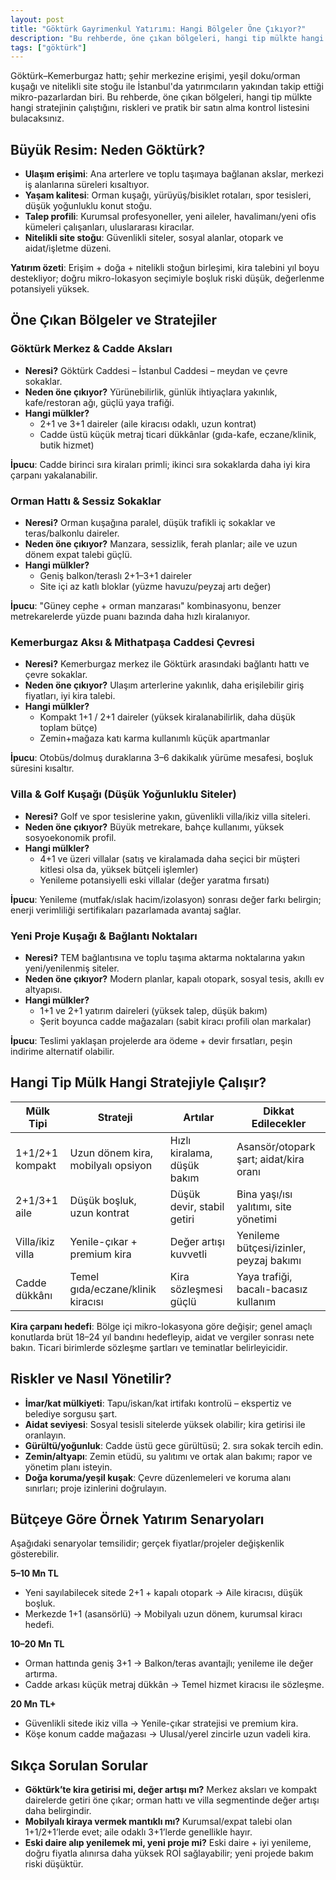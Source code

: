 ```yaml
---
layout: post
title: "Göktürk Gayrimenkul Yatırımı: Hangi Bölgeler Öne Çıkıyor?"
description: "Bu rehberde, öne çıkan bölgeleri, hangi tip mülkte hangi stratejinin çalıştığını, riskleri ve pratik bir satın alma kontrol listesini bulacaksınız."
tags: ["göktürk"]
---
```


Göktürk–Kemerburgaz hattı; şehir merkezine erişimi, yeşil doku/orman kuşağı ve nitelikli site stoğu ile İstanbul'da yatırımcıların yakından takip ettiği mikro-pazarlardan biri. Bu rehberde, öne çıkan bölgeleri, hangi tip mülkte hangi stratejinin çalıştığını, riskleri ve pratik bir satın alma kontrol listesini bulacaksınız.

## Büyük Resim: Neden Göktürk?

- **Ulaşım erişimi**: Ana arterlere ve toplu taşımaya bağlanan akslar, merkezi iş alanlarına süreleri kısaltıyor.
- **Yaşam kalitesi**: Orman kuşağı, yürüyüş/bisiklet rotaları, spor tesisleri, düşük yoğunluklu konut stoğu.
- **Talep profili**: Kurumsal profesyoneller, yeni aileler, havalimanı/yeni ofis kümeleri çalışanları, uluslararası kiracılar.
- **Nitelikli site stoğu**: Güvenlikli siteler, sosyal alanlar, otopark ve aidat/işletme düzeni.

**Yatırım özeti**: Erişim + doğa + nitelikli stoğun birleşimi, kira talebini yıl boyu destekliyor; doğru mikro-lokasyon seçimiyle boşluk riski düşük, değerlenme potansiyeli yüksek.

## Öne Çıkan Bölgeler ve Stratejiler

### Göktürk Merkez & Cadde Aksları

- **Neresi?** Göktürk Caddesi – İstanbul Caddesi – meydan ve çevre sokaklar.
- **Neden öne çıkıyor?** Yürünebilirlik, günlük ihtiyaçlara yakınlık, kafe/restoran ağı, güçlü yaya trafiği.
- **Hangi mülkler?**
  - 2+1 ve 3+1 daireler (aile kiracısı odaklı, uzun kontrat)
  - Cadde üstü küçük metraj ticari dükkânlar (gıda-kafe, eczane/klinik, butik hizmet)

**İpucu**: Cadde birinci sıra kiraları primli; ikinci sıra sokaklarda daha iyi kira çarpanı yakalanabilir.

### Orman Hattı & Sessiz Sokaklar

- **Neresi?** Orman kuşağına paralel, düşük trafikli iç sokaklar ve teras/balkonlu daireler.
- **Neden öne çıkıyor?** Manzara, sessizlik, ferah planlar; aile ve uzun dönem expat talebi güçlü.
- **Hangi mülkler?**
  - Geniş balkon/teraslı 2+1–3+1 daireler
  - Site içi az katlı bloklar (yüzme havuzu/peyzaj artı değer)

**İpucu**: "Güney cephe + orman manzarası" kombinasyonu, benzer metrekarelerde yüzde puanı bazında daha hızlı kiralanıyor.

### Kemerburgaz Aksı & Mithatpaşa Caddesi Çevresi

- **Neresi?** Kemerburgaz merkez ile Göktürk arasındaki bağlantı hattı ve çevre sokaklar.
- **Neden öne çıkıyor?** Ulaşım arterlerine yakınlık, daha erişilebilir giriş fiyatları, iyi kira talebi.
- **Hangi mülkler?**
  - Kompakt 1+1 / 2+1 daireler (yüksek kiralanabilirlik, daha düşük toplam bütçe)
  - Zemin+mağaza katı karma kullanımlı küçük apartmanlar

**İpucu**: Otobüs/dolmuş duraklarına 3–6 dakikalık yürüme mesafesi, boşluk süresini kısaltır.

### Villa & Golf Kuşağı (Düşük Yoğunluklu Siteler)

- **Neresi?** Golf ve spor tesislerine yakın, güvenlikli villa/ikiz villa siteleri.
- **Neden öne çıkıyor?** Büyük metrekare, bahçe kullanımı, yüksek sosyoekonomik profil.
- **Hangi mülkler?**
  - 4+1 ve üzeri villalar (satış ve kiralamada daha seçici bir müşteri kitlesi olsa da, yüksek bütçeli işlemler)
  - Yenileme potansiyelli eski villalar (değer yaratma fırsatı)

**İpucu**: Yenileme (mutfak/ıslak hacim/izolasyon) sonrası değer farkı belirgin; enerji verimliliği sertifikaları pazarlamada avantaj sağlar.

### Yeni Proje Kuşağı & Bağlantı Noktaları

- **Neresi?** TEM bağlantısına ve toplu taşıma aktarma noktalarına yakın yeni/yenilenmiş siteler.
- **Neden öne çıkıyor?** Modern planlar, kapalı otopark, sosyal tesis, akıllı ev altyapısı.
- **Hangi mülkler?**
  - 1+1 ve 2+1 yatırım daireleri (yüksek talep, düşük bakım)
  - Şerit boyunca cadde mağazaları (sabit kiracı profili olan markalar)

**İpucu**: Teslimi yaklaşan projelerde ara ödeme + devir fırsatları, peşin indirime alternatif olabilir.

## Hangi Tip Mülk Hangi Stratejiyle Çalışır?

| Mülk Tipi        | Strateji                           | Artılar                     | Dikkat Edilecekler                      |
| ---------------- | ---------------------------------- | --------------------------- | --------------------------------------- |
| 1+1/2+1 kompakt  | Uzun dönem kira, mobilyalı opsiyon | Hızlı kiralama, düşük bakım | Asansör/otopark şart; aidat/kira oranı  |
| 2+1/3+1 aile     | Düşük boşluk, uzun kontrat                   | Düşük devir, stabil getiri  | Bina yaşı/ısı yalıtımı, site yönetimi   |
| Villa/ikiz villa | Yenile-çıkar + premium kira        | Değer artışı kuvvetli       | Yenileme bütçesi/izinler, peyzaj bakımı |
| Cadde dükkânı    | Temel gıda/eczane/klinik kiracısı  | Kira sözleşmesi güçlü       | Yaya trafiği, bacalı-bacasız kullanım   |

**Kira çarpanı hedefi**: Bölge içi mikro-lokasyona göre değişir; genel amaçlı konutlarda brüt 18–24 yıl bandını hedefleyip, aidat ve vergiler sonrası nete bakın. Ticari birimlerde sözleşme şartları ve teminatlar belirleyicidir.

## Riskler ve Nasıl Yönetilir?

- **İmar/kat mülkiyeti**: Tapu/iskan/kat irtifakı kontrolü – ekspertiz ve belediye sorgusu şart.
- **Aidat seviyesi**: Sosyal tesisli sitelerde yüksek olabilir; kira getirisi ile oranlayın.
- **Gürültü/yoğunluk**: Cadde üstü gece gürültüsü; 2. sıra sokak tercih edin.
- **Zemin/altyapı**: Zemin etüdü, su yalıtımı ve ortak alan bakımı; rapor ve yönetim planı isteyin.
- **Doğa koruma/yeşil kuşak**: Çevre düzenlemeleri ve koruma alanı sınırları; proje izinlerini doğrulayın.

## Bütçeye Göre Örnek Yatırım Senaryoları

Aşağıdaki senaryolar temsilidir; gerçek fiyatlar/projeler değişkenlik gösterebilir.

**5–10 Mn TL**

- Yeni sayılabilecek sitede 2+1 + kapalı otopark → Aile kiracısı, düşük boşluk.
- Merkezde 1+1 (asansörlü) → Mobilyalı uzun dönem, kurumsal kiracı hedefi.

**10–20 Mn TL**

- Orman hattında geniş 3+1 → Balkon/teras avantajlı; yenileme ile değer artırma.
- Cadde arkası küçük metraj dükkân → Temel hizmet kiracısı ile sözleşme.

**20 Mn TL+**

- Güvenlikli sitede ikiz villa → Yenile-çıkar stratejisi ve premium kira.
- Köşe konum cadde mağazası → Ulusal/yerel zincirle uzun vadeli kira.

## Sıkça Sorulan Sorular

- **Göktürk’te kira getirisi mi, değer artışı mı?** Merkez aksları ve kompakt dairelerde getiri öne çıkar; orman hattı ve villa segmentinde değer artışı daha belirgindir.
- **Mobilyalı kiraya vermek mantıklı mı?** Kurumsal/expat talebi olan 1+1/2+1’lerde evet; aile odaklı 3+1’lerde genellikle hayır.
- **Eski daire alıp yenilemek mi, yeni proje mi?** Eski daire + iyi yenileme, doğru fiyatla alınırsa daha yüksek ROİ sağlayabilir; yeni projede bakım riski düşüktür.